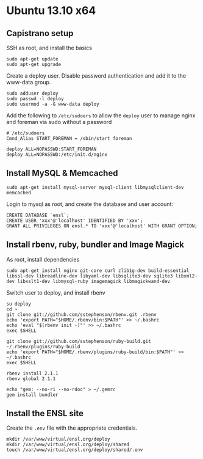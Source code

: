 # Ubuntu 13.10 x64

## Capistrano setup

SSH as root, and install the basics

    sudo apt-get update
    sudo apt-get upgrade

Create a deploy user. Disable password authentication and add it to the www-data group.

    sudo adduser deploy
    sudo passwd -l deploy
    sudo usermod -a -G www-data deploy

Add the following to `/etc/sudoers` to allow the `deploy` user to manage nginx and foreman via sudo without a password
  
    # /etc/sudoers
    Cmnd_Alias START_FOREMAN = /sbin/start foreman

    deploy ALL=NOPASSWD:START_FOREMAN
    deploy ALL=NOPASSWD:/etc/init.d/nginx

## Install MySQL & Memcached

    sudo apt-get install mysql-server mysql-client libmysqlclient-dev memcached

Login to mysql as root, and create the database and user account:

    CREATE DATABASE `ensl`;
    CREATE USER 'xxx'@'localhost' IDENTIFIED BY 'xxx';
    GRANT ALL PRIVILEGES ON ensl.* TO 'xxx'@'localhost' WITH GRANT OPTION;

## Install rbenv, ruby, bundler and Image Magick

As root, install dependencies

    sudo apt-get install nginx git-core curl zlib1g-dev build-essential libssl-dev libreadline-dev libyaml-dev libsqlite3-dev sqlite3 libxml2-dev libxslt1-dev libmysql-ruby imagemagick libmagickwand-dev

Switch user to deploy, and install rbenv

    su deploy
    cd ~
    git clone git://github.com/sstephenson/rbenv.git .rbenv
    echo 'export PATH="$HOME/.rbenv/bin:$PATH"' >> ~/.bashrc
    echo 'eval "$(rbenv init -)"' >> ~/.bashrc
    exec $SHELL

    git clone git://github.com/sstephenson/ruby-build.git ~/.rbenv/plugins/ruby-build
    echo 'export PATH="$HOME/.rbenv/plugins/ruby-build/bin:$PATH"' >> ~/.bashrc
    exec $SHELL

    rbenv install 2.1.1
    rbenv global 2.1.1

    echo "gem: --no-ri --no-rdoc" > ~/.gemrc
    gem install bundler

## Install the ENSL site

Create the `.env` file with the appropriate credentials.

    mkdir /var/www/virtual/ensl.org/deploy
    mkdir /var/www/virtual/ensl.org/deploy/shared
    touch /var/www/virtual/ensl.org/deploy/shared/.env